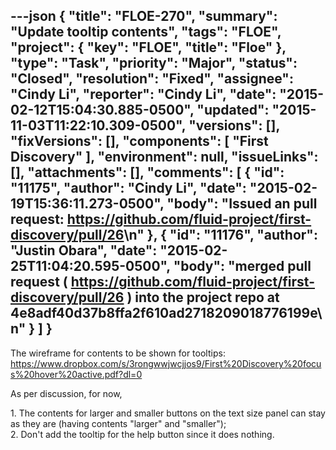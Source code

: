 ---json
{
  "title": "FLOE-270",
  "summary": "Update tooltip contents",
  "tags": "FLOE",
  "project": {
    "key": "FLOE",
    "title": "Floe"
  },
  "type": "Task",
  "priority": "Major",
  "status": "Closed",
  "resolution": "Fixed",
  "assignee": "Cindy Li",
  "reporter": "Cindy Li",
  "date": "2015-02-12T15:04:30.885-0500",
  "updated": "2015-11-03T11:22:10.309-0500",
  "versions": [],
  "fixVersions": [],
  "components": [
    "First Discovery"
  ],
  "environment": null,
  "issueLinks": [],
  "attachments": [],
  "comments": [
    {
      "id": "11175",
      "author": "Cindy Li",
      "date": "2015-02-19T15:36:11.273-0500",
      "body": "Issued an pull request: <https://github.com/fluid-project/first-discovery/pull/26>\n"
    },
    {
      "id": "11176",
      "author": "Justin Obara",
      "date": "2015-02-25T11:04:20.595-0500",
      "body": "merged pull request ( <https://github.com/fluid-project/first-discovery/pull/26> ) into the project repo at 4e8adf40d37b8ffa2f610ad2718209018776199e\n"
    }
  ]
}
---
The wireframe for contents to be shown for tooltips: <https://www.dropbox.com/s/3rongwwjwcjjos9/First%20Discovery%20focus%20hover%20active.pdf?dl=0>

As per discussion, for now,&#x20;

1\. The contents for larger and smaller buttons on the text size panel can stay as they are (having contents "larger" and "smaller");\
2\. Don't add the tooltip for the help button since it does nothing.

        